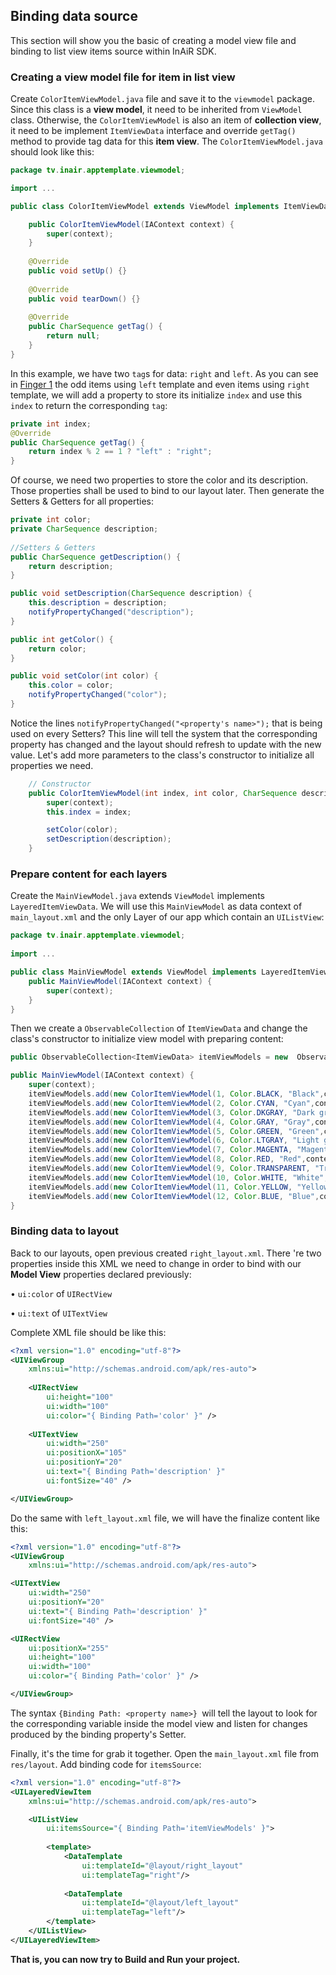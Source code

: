 ## Binding data source

This section will show you the basic of creating a model view file and binding to list view items source within InAiR SDK.

### Creating a view model file for item in list view
Create `ColorItemViewModel.java` file and save it to the `viewmodel` package. Since this class is a **view model**, it need to be inherited from `ViewModel` class. Otherwise, the `ColorItemViewModel` is also an item of **collection view**, it need to be implement `ItemViewData` interface and override `getTag()` method to provide tag data for this **item view**. The `ColorItemViewModel.java` should look like this:
```java
package tv.inair.apptemplate.viewmodel;

import ...

public class ColorItemViewModel extends ViewModel implements ItemViewData {

	public ColorItemViewModel(IAContext context) {
  		super(context);
	}
	
	@Override
	public void setUp() {}
	
	@Override
	public void tearDown() {}
	
	@Override
	public CharSequence getTag() {
  		return null;
	}
}
```

In this example, we have two `tag`s for data: `right` and `left`. As you can see in [Finger 1](http://google.com) the odd items using `left` template and even items using `right` template, we will add a property to store its initialize `index` and use this `index` to return the corresponding `tag`:
```java
private int index;
@Override
public CharSequence getTag() {
	return index % 2 == 1 ? "left" : "right";
}
```

Of course, we need two properties to store the color and its description. Those properties shall be used to bind to our layout later. Then generate the Setters & Getters for all properties:
```java
private int color;
private CharSequence description;
   
//Setters & Getters
public CharSequence getDescription() {
	return description;
}

public void setDescription(CharSequence description) {
	this.description = description;
	notifyPropertyChanged("description");
}

public int getColor() {
	return color;
}

public void setColor(int color) {
	this.color = color;
	notifyPropertyChanged("color");
}
```

Notice the lines `notifyPropertyChanged("<property's name>");` that is being used on every Setters? This line will tell the system that the corresponding property has changed and the layout should refresh to update with the new value.
Let's add more parameters to the class's constructor to initialize all properties we need.
```java
    // Constructor
    public ColorItemViewModel(int index, int color, CharSequence description, IAContext context) {
        super(context);
        this.index = index;

        setColor(color);
        setDescription(description);
    }
```    
### Prepare content for each layers
Create the `MainViewModel.java` extends `ViewModel` implements `LayeredItemViewData`. We will use this `MainViewModel` as data context of `main_layout.xml` and the only Layer of our app which contain an `UIListView`:
```java
package tv.inair.apptemplate.viewmodel;
	  
import ...

public class MainViewModel extends ViewModel implements LayeredItemViewData{
    public MainViewModel(IAContext context) {
        super(context);
    }
}
```
Then we create a `ObservableCollection` of `ItemViewData` and change the class's constructor to initialize view model with preparing content:
```java
public ObservableCollection<ItemViewData> itemViewModels = new  ObservableCollection<ItemViewData>();

public MainViewModel(IAContext context) {
	super(context);
    itemViewModels.add(new ColorItemViewModel(1, Color.BLACK, "Black",context));
    itemViewModels.add(new ColorItemViewModel(2, Color.CYAN, "Cyan",context));
    itemViewModels.add(new ColorItemViewModel(3, Color.DKGRAY, "Dark gray",context));
    itemViewModels.add(new ColorItemViewModel(4, Color.GRAY, "Gray",context));
    itemViewModels.add(new ColorItemViewModel(5, Color.GREEN, "Green",context));
    itemViewModels.add(new ColorItemViewModel(6, Color.LTGRAY, "Light gray",context));
    itemViewModels.add(new ColorItemViewModel(7, Color.MAGENTA, "Magenta",context));
    itemViewModels.add(new ColorItemViewModel(8, Color.RED, "Red",context));
    itemViewModels.add(new ColorItemViewModel(9, Color.TRANSPARENT, "Transparent",context));
    itemViewModels.add(new ColorItemViewModel(10, Color.WHITE, "White",context));
    itemViewModels.add(new ColorItemViewModel(11, Color.YELLOW, "Yellow",context));
    itemViewModels.add(new ColorItemViewModel(12, Color.BLUE, "Blue",context));
}
```

### Binding data to layout
Back to our layouts, open previous created `right_layout.xml`. There 're two properties inside this XML we need to change in order to bind with our **Model View** properties declared previously:

• `ui:color` of `UIRectView`

• `ui:text` of `UITextView`

Complete XML file should be like this:
```xml
<?xml version="1.0" encoding="utf-8"?>
<UIViewGroup
	xmlns:ui="http://schemas.android.com/apk/res-auto">
	
	<UIRectView
		ui:height="100"
		ui:width="100"
		ui:color="{ Binding Path='color' }" />
	
	<UITextView
		ui:width="250"
		ui:positionX="105"
		ui:positionY="20"
		ui:text="{ Binding Path='description' }"
		ui:fontSize="40" />

</UIViewGroup>
```
Do the same with `left_layout.xml` file, we will have the finalize content like this:

```xml
<?xml version="1.0" encoding="utf-8"?>
<UIViewGroup
	xmlns:ui="http://schemas.android.com/apk/res-auto">

<UITextView
    ui:width="250"
    ui:positionY="20"
    ui:text="{ Binding Path='description' }"
    ui:fontSize="40" />

<UIRectView
    ui:positionX="255"
    ui:height="100"
    ui:width="100"
    ui:color="{ Binding Path='color' }" />

</UIViewGroup>
```

The syntax `{Binding Path: <property name>} `will tell the layout to look for the corresponding variable inside the model view and listen for changes produced by the binding property's Setter.

Finally, it's the time for grab it together. Open the `main_layout.xml` file from `res/layout`. Add binding code for `itemsSource`:
```xml
<?xml version="1.0" encoding="utf-8"?>
<UILayeredViewItem
	xmlns:ui="http://schemas.android.com/apk/res-auto">

    <UIListView
   		ui:itemsSource="{ Binding Path='itemViewModels' }">
    
	    <template>
		    <DataTemplate
			    ui:templateId="@layout/right_layout"
			    ui:templateTag="right"/>
		    
		    <DataTemplate
			    ui:templateId="@layout/left_layout"
			    ui:templateTag="left"/>
	    </template>
    </UIListView>
</UILayeredViewItem>
```
__That is, you can now try to Build and Run your project.__
